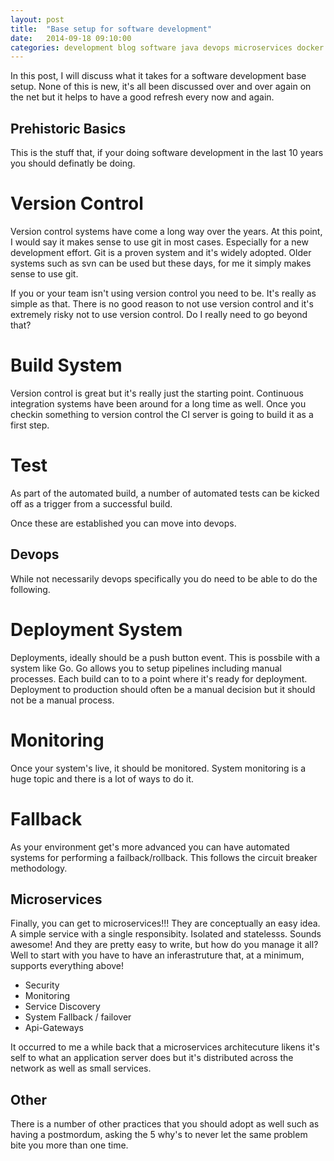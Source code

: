 ```yaml
---
layout: post
title:  "Base setup for software development"
date:   2014-09-18 09:10:00
categories: development blog software java devops microservices docker
---
```


In this post, I will discuss what it takes for a software development base setup. None of this is new, it's all been discussed over and over again on the net but it helps to have a good refresh every now and again.

Prehistoric Basics
------------------
This is the stuff that, if your doing software development in the last 10 years you should definatly be doing.

Version Control
===============

Version control systems have come a long way over the years.  At this point, I would say it makes sense to use git in most cases.  Especially for a new development effort.  Git is a proven system and it's widely adopted.  Older systems such as svn can be used but these days, for me it simply makes sense to use git.

If you or your team isn't using version control you need to be.  It's really as simple as that.  There is no good reason to not use version control and it's extremely risky not to use version control.  Do I really need to go beyond that?

Build System
============

Version control is great but it's really just the starting point.  Continuous integration systems have been around for a long time as well.  Once you checkin something to version control the CI server is going to build it as a first step.

Test 
====

As part of the automated build, a number of automated tests can be kicked off as a trigger from a successful build.

Once these are established you can move into devops.

Devops
------

While not necessarily devops specifically you do need to be able to do the following.

Deployment System
=================

Deployments, ideally should be a push button event.  This is possbile with a system like Go. Go allows you to setup pipelines including manual processes.  Each build can to to a point where it's ready for deployment.  Deployment to production should often be a manual decision but it should not be a manual process.

Monitoring
==========

Once your system's live, it should be monitored.  System monitoring is a huge topic and there is a lot of ways to do it.

Fallback
========

As your environment get's more advanced you can have automated systems for performing a failback/rollback.  This follows the circuit breaker methodology.

Microservices
-------------

Finally, you can get to microservices!!! They are conceptually an easy idea.  A simple service with a single responsibity.  Isolated and statelesss.  Sounds awesome! And they are pretty easy to write, but how do you manage it all?  Well to start with you have to have an inferastruture that, at a minimum, supports everything above!

* Security
* Monitoring
* Service Discovery
* System Fallback / failover
* Api-Gateways

It occurred to me a while back that a microservices architecuture likens it's self to what an application server does but it's distributed across the network as well as small services.

Other
-----

There is a number of other practices that you should adopt as well such as having a postmordum, asking the 5 why's to never let the same problem bite you more than one time.


